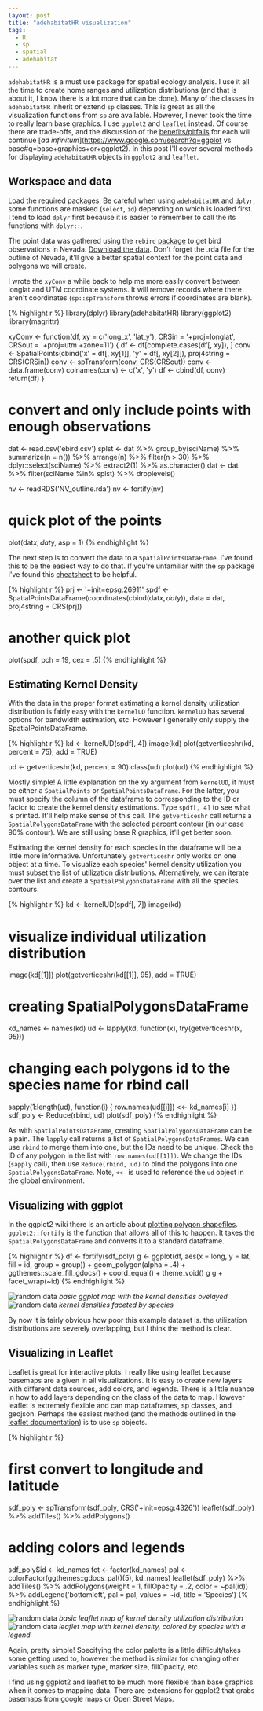 ```yaml
---
layout: post
title: "adehabitatHR visualization"
tags:
  - R
  - sp
  - spatial
  - adehabitat
---
```


`adehabitatHR` is a must use package for spatial ecology analysis. I use it all the time to create home ranges and utilization distributions (and that is about it, I know there is a lot more that can be done). Many of the classes in `adehabitatHR` inherit or extend `sp` classes. This is great as all the visualization functions from `sp` are available. However, I never took the time to really learn base graphics. I use `ggplot2` and `leaflet` instead. Of course there are trade-offs, and the discussion of the [benefits/pitfalls](https://flowingdata.com/2016/03/22/comparing-ggplot2-and-r-base-graphics/) for each will continue [*ad infinitum*](https://www.google.com/search?q=ggplot vs base#q=base+graphics+or+ggplot2). In this post I'll cover several methods for displaying `adehabitatHR` objects in `ggplot2` and `leaflet`. <!--more-->

## Workspace and data

Load the required packages. Be careful when using `adehabitatHR` and `dplyr`, some functions are masked (`select`, `id`) depending on which is loaded first. I tend to load `dplyr` first because it is easier to remember to call the its functions with `dplyr::`.

The point data was gathered using the `rebird` [package](https://ropensci.org/tutorials/rebird_tutorial.html) to get bird observations in Nevada. [Download the data](https://github.com/mgritts/mgritts.github.io/tree/master/_data). Don't forget the .rda file for the outline of Nevada, it'll give a better spatial context for the point data and polygons we will create.

I wrote the `xyConv` a while back to help me more easily convert between longlat and UTM coordinate systems. It will remove records where there aren't coordinates (`sp::spTransform` throws errors if coordinates are blank).

{% highlight r %}
library(dplyr)
library(adehabitatHR)
library(ggplot2)
library(magrittr)

xyConv <- function(df, xy = c('long_x', 'lat_y'), CRSin = '+proj=longlat',
                   CRSout = '+proj=utm +zone=11') {
  df <- df[complete.cases(df[, xy]), ]
  conv <- SpatialPoints(cbind('x' = df[, xy[1]],
                              'y' = df[, xy[2]]),
                        proj4string = CRS(CRSin))
  conv <- spTransform(conv, CRS(CRSout))
  conv <- data.frame(conv)
  colnames(conv) <- c('x', 'y')
  df <- cbind(df, conv)
  return(df)
}  

# convert and only include points with enough observations
dat <- read.csv('ebird.csv')
splst <- dat %>% group_by(sciName) %>% summarize(n = n()) %>% arrange(n) %>%
  filter(n > 30) %>% dplyr::select(sciName) %>% extract2(1) %>% as.character()
dat <- dat %>% filter(sciName %in% splst) %>% droplevels()

nv <- readRDS('NV_outline.rda')
nv <- fortify(nv)

# quick plot of the points
plot(dat$x, dat$y, asp = 1)
{% endhighlight %}

The next step is to convert the data to a `SpatialPointsDataFrame`. I've found this to be the easiest way to do that. If you're unfamiliar with the `sp` package I've found this [cheatsheet](http://www.maths.lancs.ac.uk/~rowlings/Teaching/UseR2012/cheatsheet.html) to be helpful.

{% highlight r %}
prj <- '+init=epsg:26911'
spdf <- SpatialPointsDataFrame(coordinates(cbind(dat$x, dat$y)),
                               data = dat, proj4string = CRS(prj))
# another quick plot
plot(spdf, pch = 19, cex = .5)
{% endhighlight %}

## Estimating Kernel Density

With the data in the proper format estimating a kernel density utilization distribution is fairly easy with the `kernelUD` function. `kernelUD` has several options for bandwidth estimation, etc. However I generally only supply the SpatialPointsDataFrame.

{% highlight r %}
kd <- kernelUD(spdf[, 4])
image(kd)
plot(getverticeshr(kd, percent = 75), add = TRUE)

ud <- getverticeshr(kd, percent = 90)
class(ud)
plot(ud)
{% endhighlight %}

Mostly simple! A little explanation on the xy argument from `kernelUD`, it must be either a `SpatialPoints` or `SpatialPointsDataFrame`. For the latter, you must specify the column of the dataframe to corresponding to the ID or factor to create the kernel density estimations. Type `spdf[, 4]` to see what is printed. It'll help make sense of this call. The `getverticeshr` call returns a `SpatialPolygonsDataFrame` with the selected percent contour (in our case 90% contour). We are still using base R graphics, it'll get better soon.

Estimating the kernel density for each species in the dataframe will be a little more informative. Unfortunately `getverticeshr` only works on one object at a time. To visualize each species' kernel density utilization you must subset the list of utilization distributions. Alternatively, we can iterate over the list and create a `SpatialPolygonsDataFrame` with all the species contours.

{% highlight r %}
kd <- kernelUD(spdf[, 7])
image(kd)
# visualize individual utilization distribution
image(kd[[1]])
plot(getverticeshr(kd[[1]], 95), add = TRUE)

# creating SpatialPolygonsDataFrame
kd_names <- names(kd)
ud <- lapply(kd, function(x), try(getverticeshr(x, 95)))
# changing each polygons id to the species name for rbind call
sapply(1:length(ud), function(i) {
  row.names(ud[[i]]) <<- kd_names[i]
})
sdf_poly <- Reduce(rbind, ud)
plot(sdf_poly)
{% endhighlight %}

As with `SpatialPointsDataFrame`, creating `SpatialPolygonsDataFrame` can be a pain. The `lapply` call returns a list of `SpatialPolygonsDataFrames`. We can use `rbind` to merge them into one, but the IDs need to be unique. Check the ID of any polygon in the list with `row.names(ud[[1]])`. We change the IDs (`sapply` call), then use `Reduce(rbind, ud)` to bind the polygons into one `SpatialPolygonsDataFrame`. Note, `<<-` is used to reference the `ud` object in the global environment.

## Visualizing with ggplot

In the ggplot2 wiki there is an article about [plotting polygon shapefiles](https://github.com/hadley/ggplot2/wiki/plotting-polygon-shapefiles). `ggplot2::fortify` is the function that allows all of this to happen. It takes the `SpatialPolygonsDataFrame` and converts it to a standard dataframe.

{% highlight r %}
df <- fortify(sdf_poly)
g <- ggplot(df, aes(x = long, y = lat, fill = id, group = group)) +
            geom_polygon(alpha = .4) +
            ggthemes::scale_fill_gdocs() +
            coord_equal() +
            theme_void()
g
g + facet_wrap(~id)
{% endhighlight %}

![random data](/assets/ggplot.png)
*basic ggplot map with the kernel densities ovelayed*
![random data](/assets/facet.png)
*kernel densities faceted by species*

By now it is fairly obvious how poor this example dataset is. the utilization distributions are severely overlapping, but I think the method is clear.

## Visualizing in Leaflet

Leaflet is great for interactive plots. I really like using leaflet because basemaps are a given in all visualizations. It is easy to create new layers with different data sources, add colors, and legends. There is a little nuance in how to add layers depending on the class of the data to map. However leaflet is extremely flexible and can map dataframes, sp classes, and geojson. Perhaps the easiest method (and the methods outlined in the [leaflet documentation](https://rstudio.github.io/leaflet/)) is to use `sp` objects.

{% highlight r %}
# first convert to longitude and latitude
sdf_poly <- spTransform(sdf_poly, CRS('+init=epsg:4326'))
leaflet(sdf_poly) %>% addTiles() %>%
  addPolygons()

# adding colors and legends
sdf_poly$id <- kd_names
fct <- factor(kd_names)
pal <- colorFactor(ggthemes::gdocs_pal()(5), kd_names)
leaflet(sdf_poly) %>% addTiles() %>%
  addPolygons(weight = 1, fillOpacity = .2, color = ~pal(id)) %>%
  addLegend('bottomleft', pal = pal, values = ~id, title = 'Species')
{% endhighlight %}

![random data](/assets/leaflet_ex1.png)
*basic leaflet map of kernel density utilization distribution*
![random data](/assets/leaflet_ex2.png)
*leaflet map with kernel density, colored by species with a legend*

Again, pretty simple! Specifying the color palette is a little difficult/takes some getting used to, however the method is similar for changing other variables such as marker type, marker size, fillOpacity, etc.

I find using ggplot2 and leaflet to be much more flexible than base graphics when it comes to mapping data. There are extensions for ggplot2 that grabs basemaps from google maps or Open Street Maps.
